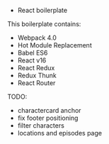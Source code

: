 * React boilerplate

This boilerplate contains:

* Webpack 4.0
* Hot Module Replacement
* Babel ES6
* React v16
* React Redux
* Redux Thunk
* React Router

TODO:

* charactercard anchor
* fix footer positioning
* filter characters
* locations and episodes page
